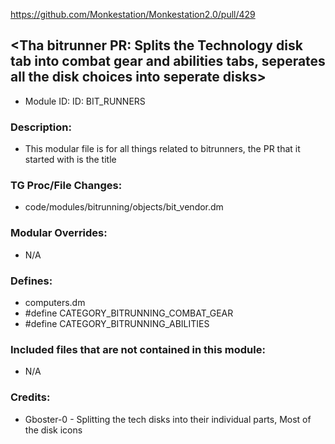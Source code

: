 
https://github.com/Monkestation/Monkestation2.0/pull/429

## \<Tha bitrunner PR: Splits the Technology disk tab into combat gear and abilities tabs, seperates all the disk choices into seperate disks>

- Module ID: ID: BIT_RUNNERS

### Description:

- This modular file is for all things related to bitrunners, the PR that it started with is the title

### TG Proc/File Changes:

<!-- Added an override for initialize, so we can get custom icons and remove un-needed descriptions. Along with changing the order categories -->
- code/modules/bitrunning/objects/bit_vendor.dm

### Modular Overrides:

- N/A

### Defines:

<!-- Added defines so the order vendor functions properly -->
- computers.dm
- #define CATEGORY_BITRUNNING_COMBAT_GEAR
- #define CATEGORY_BITRUNNING_ABILITIES
### Included files that are not contained in this module:

- N/A

### Credits:

- Gboster-0 - Splitting the tech disks into their individual parts, Most of the disk icons

